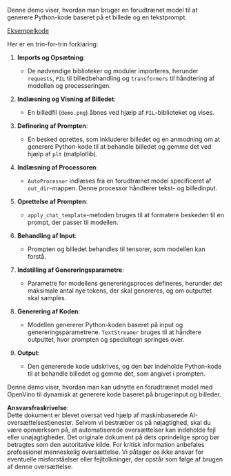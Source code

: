 Denne demo viser, hvordan man bruger en forudtrænet model til at generere Python-kode baseret på et billede og en tekstprompt.

[Eksempelkode](../../../../../../code/06.E2E/E2E_OpenVino_Phi3-vision.ipynb)

Her er en trin-for-trin forklaring:

1. **Imports og Opsætning**:
   - De nødvendige biblioteker og moduler importeres, herunder `requests`, `PIL` til billedbehandling og `transformers` til håndtering af modellen og processeringen.

2. **Indlæsning og Visning af Billedet**:
   - En billedfil (`demo.png`) åbnes ved hjælp af `PIL`-biblioteket og vises.

3. **Definering af Prompten**:
   - En besked oprettes, som inkluderer billedet og en anmodning om at generere Python-kode til at behandle billedet og gemme det ved hjælp af `plt` (matplotlib).

4. **Indlæsning af Processoren**:
   - `AutoProcessor` indlæses fra en forudtrænet model specificeret af `out_dir`-mappen. Denne processor håndterer tekst- og billedinput.

5. **Oprettelse af Prompten**:
   - `apply_chat_template`-metoden bruges til at formatere beskeden til en prompt, der passer til modellen.

6. **Behandling af Input**:
   - Prompten og billedet behandles til tensorer, som modellen kan forstå.

7. **Indstilling af Genereringsparametre**:
   - Parametre for modellens genereringsproces defineres, herunder det maksimale antal nye tokens, der skal genereres, og om outputtet skal samples.

8. **Generering af Koden**:
   - Modellen genererer Python-koden baseret på input og genereringsparametrene. `TextStreamer` bruges til at håndtere outputtet, hvor prompten og specialtegn springes over.

9. **Output**:
   - Den genererede kode udskrives, og den bør indeholde Python-kode til at behandle billedet og gemme det, som angivet i prompten.

Denne demo viser, hvordan man kan udnytte en forudtrænet model med OpenVino til dynamisk at generere kode baseret på brugerinput og billeder.

**Ansvarsfraskrivelse**:  
Dette dokument er blevet oversat ved hjælp af maskinbaserede AI-oversættelsestjenester. Selvom vi bestræber os på nøjagtighed, skal du være opmærksom på, at automatiserede oversættelser kan indeholde fejl eller unøjagtigheder. Det originale dokument på dets oprindelige sprog bør betragtes som den autoritative kilde. For kritisk information anbefales professionel menneskelig oversættelse. Vi påtager os ikke ansvar for eventuelle misforståelser eller fejltolkninger, der opstår som følge af brugen af denne oversættelse.